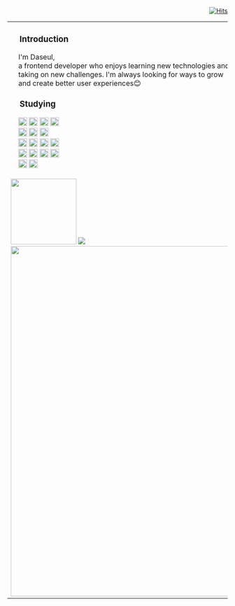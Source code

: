 <!--
**7581058/7581058** is a ✨ _special_ ✨ repository because its `README.md` (this file) appears on your GitHub profile.

Here are some ideas to get you started:

- 🔭 I’m currently working on ...
- 🌱 I’m currently learning ...
- 👯 I’m looking to collaborate on ...
- 🤔 I’m looking for help with ...
- 💬 Ask me about ...
- 📫 How to reach me: ...
- 😄 Pronouns: ...
- ⚡ Fun fact: ...
-->

<div align="right">
  
[![Hits](https://hits.seeyoufarm.com/api/count/incr/badge.svg?url=https%3A%2F%2Fgithub.com%2F7581058%2Fhit-counter&count_bg=%23A9BACC&title_bg=%23A9BACC&icon=github.svg&icon_color=%23FFFFFF&title=hits&edge_flat=true)](https://hits.seeyoufarm.com)

</div> 

<table>
  <tr>
    <td>
      
  <h3>&nbsp;&nbsp;&nbsp;&nbsp;Introduction</h3>
     &nbsp;&nbsp;&nbsp;&nbsp;I'm Daseul, </br> 
     &nbsp;&nbsp;&nbsp;&nbsp;a frontend developer who enjoys learning new technologies and</br> 
     &nbsp;&nbsp;&nbsp;&nbsp;taking on new challenges. I'm always looking for ways to grow</br>
     &nbsp;&nbsp;&nbsp;&nbsp;and create better user experiences😊     

</br>

  <h3>&nbsp;&nbsp;&nbsp;&nbsp;Studying</h3>
  <div>
   &nbsp;&nbsp;&nbsp;&nbsp;<img src="https://img.shields.io/badge/javascript-%23A9BACC.svg?style=for-the-badge&logo=javascript&logoColor=%230d1117" height="20">
      <img src="https://img.shields.io/badge/typescript-%23A9BACC.svg?style=for-the-badge&logo=typescript&logoColor=%230d1117" height="20">
      <img src="https://img.shields.io/badge/react-%23A9BACC.svg?style=for-the-badge&logo=react&logoColor=%230d1117" height="20">
      <img src="https://img.shields.io/badge/React%20Native-%23A9BACC?style=for-the-badge&logo=react&logoColor=%230d1117" height="20"></br>
      &nbsp;&nbsp;&nbsp;&nbsp;<img src="https://img.shields.io/badge/Next-%23A9BACC.svg?style=for-the-badge&logo=next.js&logoColor=%230d1117" height="20">
      <img src="https://img.shields.io/badge/node.js-%23A9BACC.svg?style=for-the-badge&logo=node.js&logoColor=%230d1117" height="20">
      <img src="https://img.shields.io/badge/threejs-%23A9BACC.svg?style=for-the-badge&logo=three.js&logoColor=%230d1117" height="20"></br>
      &nbsp;&nbsp;&nbsp;&nbsp;<img src="https://img.shields.io/badge/Recoil-%23A9BACC.svg?style=for-the-badge&logo=recoil&logoColor=%230d1117" height="20">
      <img src="https://img.shields.io/badge/Zustand-%23A9BACC.svg?style=for-the-badge&logo=zustand&logoColor=%230d1117" height="20">
      <img src="https://img.shields.io/badge/Jotai-%23A9BACC.svg?style=for-the-badge&logo=jotai&logoColor=%230d1117" height="20">
      <img src="https://img.shields.io/badge/TanStack%20Query-%23A9BACC.svg?style=for-the-badge&logo=react-query&logoColor=%230d1117" height="20"></br>
      &nbsp;&nbsp;&nbsp;&nbsp;<img src="https://img.shields.io/badge/Emotion-%23A9BACC.svg?style=for-the-badge&logo=emotion&logoColor=%230d1117" height="20">
      <img src="https://img.shields.io/badge/styled--components-%23A9BACC.svg?style=for-the-badge&logo=styled-components&logoColor=%230d1117" height="20">
      <img src="https://img.shields.io/badge/tailwindcss-%23A9BACC.svg?style=for-the-badge&logo=tailwind-css&logoColor=%230d1117" height="20">
      <img src="https://img.shields.io/badge/shadcn/ui-%23A9BACC.svg?style=for-the-badge&logo=shadcn&logoColor=%230d1117" height="20"></br>
       &nbsp;&nbsp;&nbsp;&nbsp;<img src="https://img.shields.io/badge/Vite-%23A9BACC.svg?style=for-the-badge&logo=vite&logoColor=%230d1117" height="20">
      <img src="https://img.shields.io/badge/Vitest-%23A9BACC.svg?style=for-the-badge&logo=vitest&logoColor=%230d1117" height="20">
</div>

</br>

  <img src="https://github-readme-stats.vercel.app/api?username=7581058&count_private=true&show_icons=true&rank_icon=github&border_color=A9BACC&title_color=F0F6FC&bg_color=0D1117&icon_color=FFFFFF&border_radius=0&text_color=F0F6FC&hide=stars,contribs&show=prs_merged,prs_merged_percentage&hide_border=true" height=150/>
  
 <img src="https://github-readme-stats.vercel.app/api/top-langs/?username=7581058&layout=compact&border_color=A9BACC&title_color=F0F6FC&bg_color=0D1117&icon_color=FFFFFF&border_radius=0&text_color=F0F6FC&hide_border=true" />
 
 <a href="https://www.gitanimals.org/en_US?utm_medium=image&utm_source=7581058&utm_content=line">
    <img
      src="https://render.gitanimals.org/lines/7581058?pet-id=658415771568423051"
      width="800"
    />
  </a>
    </td>
    <td align="center">
       <h3 align="left">Team Projects</h3>
<img src="https://github-readme-stats.vercel.app/api/pin/?username=7581058&repo=Jober-Renewal-Client&border_color=A9BACC&title_color=A9BACC&bg_color=90,0D1117,A9BACC&icon_color=FFFFFF&border_radius=0&text_color=FFFFFF&hide_border=true" />
&nbsp;
<img src="https://github-readme-stats.vercel.app/api/pin/?username=7581058&repo=DoctorCal-Client&border_color=A9BACC&title_color=A9BACC&bg_color=90,0D1117,A9BACC&icon_color=FFFFFF&border_radius=0&text_color=FFFFFF&hide_border=true" />
&nbsp;
<img src="https://github-readme-stats.vercel.app/api/pin/?username=7581058&repo=SaveWallet-Client&border_color=A9BACC&title_color=A9BACC&bg_color=90,0D1117,A9BACC&icon_color=FFFFFF&border_radius=0&text_color=FFFFFF&hide_border=true" />
      &nbsp;
      <img src="https://github-readme-stats.vercel.app/api/pin/?username=7581058&repo=BeautyInside-Client&border_color=A9BACC&title_color=A9BACC&bg_color=90,0D1117,A9BACC&icon_color=FFFFFF&border_radius=0&text_color=FFFFFF&hide_border=true" />
&nbsp;
             <h3 align="left">Personal Projects</h3>
<img src="https://github-readme-stats.vercel.app/api/pin/?username=7581058&repo=7581058&border_color=A9BACC&title_color=A9BACC&bg_color=90,0D1117,A9BACC&icon_color=FFFFFF&border_radius=0&text_color=FFFFFF&hide_border=true" />
      &nbsp;
<img src="https://github-readme-stats.vercel.app/api/pin/?username=7581058&repo=7581058&border_color=A9BACC&title_color=A9BACC&bg_color=90,0D1117,A9BACC&icon_color=FFFFFF&border_radius=0&text_color=FFFFFF&hide_border=true" />        




  </td>
  </tr>
</table>





